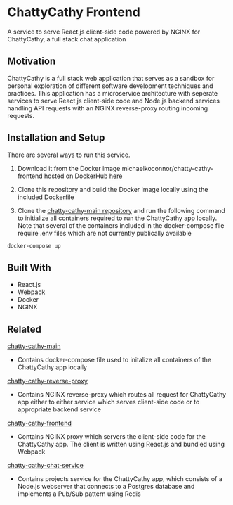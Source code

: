# ChattyCathy Frontend

A service to serve React.js client-side code powered by NGINX for ChattyCathy, a full stack chat application

## Motivation

ChattyCathy is a full stack web application that serves as a sandbox for personal exploration of different software development techniques and practices. This application has a microservice architecture with seperate services to serve React.js client-side code and Node.js backend services handling API requests with an NGINX reverse-proxy routing incoming requests.

## Installation and Setup

There are several ways to run this service.

1. Download it from the Docker image michaelkoconnor/chatty-cathy-frontend hosted on DockerHub [here](https://cloud.docker.com/u/michaelkoconnor/repository/docker/michaelkoconnor/chatty-cathy-frontend) 

2. Clone this repository and build the Docker image locally using the included Dockerfile

3. Clone the [chatty-cathy-main repository](https://github.com/Michael-K-Oconnor/chatty-cathy-main.git) and run the following command to initialize all containers required to run the ChattyCathy app locally. Note that several of the containers included in the docker-compose file require .env files which are not currently publically available

```bash
docker-compose up
```

## Built With

- React.js
- Webpack
- Docker
- NGINX

## Related

[chatty-cathy-main](https://github.com/Michael-K-Oconnor/chatty-cathy-main.git)
- Contains docker-compose file used to initalize all containers of the ChattyCathy app locally

[chatty-cathy-reverse-proxy](https://github.com/Michael-K-Oconnor/chatty-cathy-reverse-proxy.git)
- Contains NGINX reverse-proxy which routes all request for ChattyCathy app either to either service which serves client-side code or to appropriate backend service

[chatty-cathy-frontend](https://github.com/Michael-K-Oconnor/chatty-cathy-frontend.git)
- Contains NGINX proxy which servers the client-side code for the ChattyCathy app. The client is written using React.js and bundled using Webpack

[chatty-cathy-chat-service](https://github.com/Michael-K-Oconnor/chatty-cathy-chat-service.git)
- Contains projects service for the ChattyCathy app, which consists of a Node.js webserver that connects to a Postgres database and implements a Pub/Sub pattern using Redis
